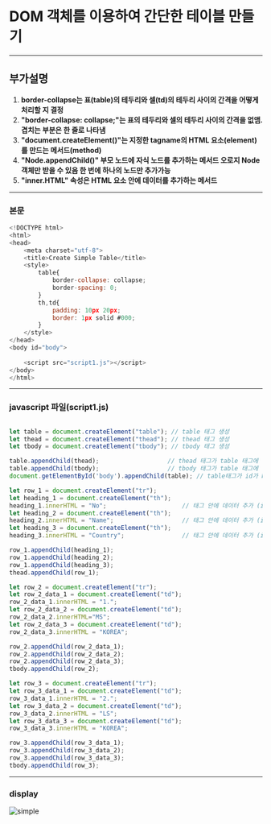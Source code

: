 # DOM 객체를 이용하여 간단한 테이블 만들기
***

## 부가설명

1. **border-collapse는 표(table)의 테두리와 셀(td)의 테두리 사이의 간격을 어떻게 처리할 지 결정**
2. **"border-collapse: collapse;"는 표의 테두리와 셀의 테두리 사이의 간격을 없앰. 겹치는 부분은 한 줄로 나타냄**
3. **"document.createElement()"는 지정한 tagname의 HTML 요소(element)를 만드는 메서드(method)**
4. **"Node.appendChild()" 부모 노드에 자식 노드를 추가하는 메서드 오로지 Node 객체만 받을 수 있음 한 번에 하나의 노드만 추가가능**
5. **"inner.HTML" 속성은 HTML 요소 안에 데이터를 추가하는 메서드**



***

### 본문

```javascript
<!DOCTYPE html>
<html>
<head>
    <meta charset="utf-8">
    <title>Create Simple Table</title>
    <style>
        table{
            border-collapse: collapse;
            border-spacing: 0;
        }
        th,td{
            padding: 10px 20px;
            border: 1px solid #000;
        }
    </style>
</head>
<body id="body">
 
    <script src="script1.js"></script>
</body>
</html>
```
***

### javascript 파일(script1.js)

```javascript

let table = document.createElement("table"); // table 태그 생성
let thead = document.createElement("thead"); // thead 태그 생성
let tbody = document.createElement("tbody"); // tbody 태그 생성

table.appendChild(thead);                   // thead 태그가 table 태그에 귀속
table.appendChild(tbody);                   // tbody 태그가 table 태그에 귀속
document.getElementById('body').appendChild(table); // table태그가 id가 body인 body 태그에 귀속

let row_1 = document.createElement("tr");
let heading_1 = document.createElement("th");
heading_1.innerHTML = "No";                     // 태그 안에 데이터 추가 (innerHTML)
let heading_2 = document.createElement("th");
heading_2.innerHTML = "Name";                   // 태그 안에 데이터 추가 (innerHTML)
let heading_3 = document.createElement("th");
heading_3.innerHTML = "Country";                // 태그 안에 데이터 추가 (innerHTML)

row_1.appendChild(heading_1);
row_1.appendChild(heading_2);
row_1.appendChild(heading_3);
thead.appendChild(row_1);

let row_2 = document.createElement("tr");
let row_2_data_1 = document.createElement("td");
row_2_data_1.innerHTML = "1.";
let row_2_data_2 = document.createElement("td");
row_2_data_2.innerHTML="MS";
let row_2_data_3 = document.createElement("td");
row_2_data_3.innerHTML = "KOREA";

row_2.appendChild(row_2_data_1);
row_2.appendChild(row_2_data_2);
row_2.appendChild(row_2_data_3);
tbody.appendChild(row_2);

let row_3 = document.createElement("tr");
let row_3_data_1 = document.createElement("td");
row_3_data_1.innerHTML = "2.";
let row_3_data_2 = document.createElement("td");
row_3_data_2.innerHTML = "LS";
let row_3_data_3 = document.createElement("td");
row_3_data_3.innerHTML = "KOREA";

row_3.appendChild(row_3_data_1);
row_3.appendChild(row_3_data_2);
row_3.appendChild(row_3_data_3);
tbody.appendChild(row_3);
```
***
### display

![simple](https://user-images.githubusercontent.com/42503786/174019605-27adf986-7ce9-40f4-95d6-b23df1164e98.png)

